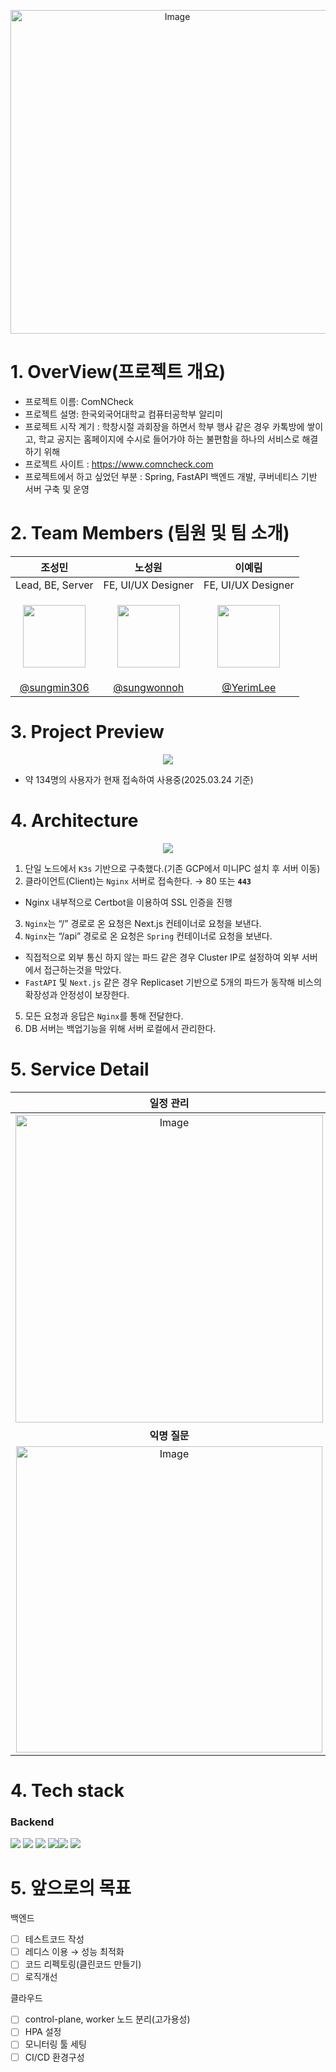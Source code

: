 <p align='center'><img width="518" alt="Image" src="https://github.com/user-attachments/assets/739c96ac-ebcb-4235-aa44-d79a5315e090" />



# 1. OverView(프로젝트 개요)
- 프로젝트 이름: ComNCheck
- 프로젝트 설명: 한국외국어대학교 컴퓨터공학부 알리미
- 프로젝트 시작 계기 : 학창시절 과회장을 하면서 학부 행사 같은 경우 카톡방에 쌓이고, 학교 공지는 홈페이지에 수시로 들어가야 하는 불편함을 하나의 서비스로 해결하기 위해
- 프로젝트 사이트 : https://www.comncheck.com
- 프로젝트에서 하고 싶었던 부분 : Spring, FastAPI 백엔드 개발, 쿠버네티스 기반 서버 구축 및 운영
# 2. Team Members (팀원 및 팀 소개)
|                                               조성민                                                |                                               노성원                                                |                                               이예림                                                |
|:------------------------------------------------------------------------------------------------:|:------------------------------------------------------------------------------------------------:|:------------------------------------------------------------------------------------------------:|
|                                         Lead, BE, Server                                         |                                        FE, UI/UX Designer                                        |                                        FE, UI/UX Designer                                        |
| <p align='center'><img src="https://avatars.githubusercontent.com/u/101984130?v=4" height=100/>  | <p align='center'><img src="https://avatars.githubusercontent.com/u/129041262?v=4" height=100/>  | <p align='center'><img src="https://avatars.githubusercontent.com/u/129266668?v=4" height=100/>  |
|                           [@sungmin306](https://github.com/sungmin306)                           |                           [@sungwonnoh](https://github.com/sungwonnoh)                           |                             [@YerimLee](https://github.com/yerimi00)                             |
# 3. Project Preview
<p align='center'><img src="https://github.com/user-attachments/assets/07c2a735-6f02-4421-9c76-c0f3740af64f" />

- 약 134명의 사용자가 현재 접속하여 사용중(2025.03.24 기준)

# 4. Architecture
<p align='center'><img src='https://github.com/user-attachments/assets/8fe431d7-f6df-4780-a497-55da01240110'/></p>

1. 단일 노드에서 `K3s` 기반으로 구축했다.(기존 GCP에서 미니PC 설치 후 서버 이동)
2. 클라이언트(Client)는 `Nginx` 서버로 접속한다. → 80 또는 **`443`**
  - Nginx 내부적으로 Certbot을 이용하여 SSL 인증을 진행
3. `Nginx`는 “/” 경로로 온 요청은 Next.js 컨테이너로 요청을 보낸다.
4. `Nginx`는 “/api” 경로로 온 요청은 `Spring` 컨테이너로 요청을 보낸다.
  - 직접적으로 외부 통신 하지 않는 파드 같은 경우 Cluster IP로 설정하여 외부 서버에서 접근하는것을 막았다.
  - `FastAPI` 및 `Next.js` 같은 경우 Replicaset 기반으로 5개의 파드가 동작해 비스의 확장성과 안정성이 보장한다.
5. 모든 요청과 응답은 `Nginx`를 통해 전달한다.
6. DB 서버는 백업기능을 위해 서버 로컬에서 관리한다.

# 5. Service Detail
|                                                         일정 관리                                                         |                                                         알람 기능                                                         |
|:---------------------------------------------------------------------------------------------------------------------:|:---------------------------------------------------------------------------------------------------------------------:|
| <img width="492" alt="Image" src="https://github.com/user-attachments/assets/20bb9454-bdbd-47aa-a32d-6fb397a94da1" /> | <img width="495" alt="Image" src="https://github.com/user-attachments/assets/024f8a41-c2f2-4f0e-9e14-aadb0aaa78a6" /> |
|                                                         **익명 질문**                                                         |                                                       **추가 기능**                                                       |
| <img width="490" alt="Image" src="https://github.com/user-attachments/assets/4669557e-f505-40cf-9084-88ce13ce25ce" /> | <img width="490" alt="Image" src="https://github.com/user-attachments/assets/97f16b11-08ec-400f-93dd-c61c2c84b7d1" /> |

# 4. Tech stack

### Backend

<img src="https://img.shields.io/badge/Spring-6DB33F?style=flat-square&logo=Spring&logoColor=white"/> <img src="https://img.shields.io/badge/FastAPI-009688?style=flat-square&logo=Spring&logoColor=white"/> <img src="https://img.shields.io/badge/Docker-2496ED?style=flat-square&logo=Docker&logoColor=white"/> <img src="https://img.shields.io/badge/Kubernetes-326CE5?style=flat-square&logo=Spring&logoColor=white"/><img src="https://img.shields.io/badge/MySQL-4479A1?style=flat-square&logo=MySQL&logoColor=white"/> <img src="https://img.shields.io/badge/Ubuntu-E95420?style=flat-square&logo=Ubuntu&logoColor=white"/>


# 5. 앞으로의 목표

백엔드

- [ ]  테스트코드 작성
- [ ]  레디스 이용 → 성능 최적화
- [ ]  코드 리펙토링(클린코드 만들기)
- [ ]  로직개선

클라우드

- [ ]  control-plane, worker 노드 분리(고가용성)
- [ ]  HPA 설정
- [ ]  모니터링 툴 세팅
- [ ]  CI/CD 환경구성
